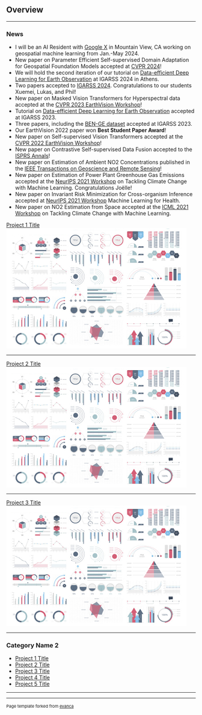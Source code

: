 ## Overview

---

### News

* I will be an AI Resident with <a href="x.company">Google X</a> in Mountain View, CA working on geospatial machine learning from Jan.-May 2024.
* New paper on Parameter Efficient Self-supervised Domain Adaptation for Geospatial Foundation Models accepted at <a href="https://cvpr.thecvf.com">CVPR 2024</a>!
* We will hold the second iteration of our tutorial on <a href="https://github.com/HSG-AIML/igarss-tutorial">Data-efficient Deep Learning for Earth Observation</a> at IGARSS 2024 in Athens.
* Two papers accepted to <a href="https://www.2024.ieeeigarss.org">IGARSS 2024</a>. Congratulations to our students Xuemei, Lukas, and Phil!
* New paper on Masked Vision Transformers for Hyperspectral data accepted at the <a href="https://www.grss-ieee.org/events/earthvision-2023/">CVPR 2023 EarthVision Workshop</a>!
* Tutorial on <a href="https://github.com/HSG-AIML/igarss-tutorial">Data-efficient Deep Learning for Earth Observation</a> accepted at IGARSS 2023.
* Three papers, including the <a href="https://arxiv.org/abs/2307.01741">BEN-GE dataset</a> accepted at IGARSS 2023.
* Our EarthVision 2022 paper won **Best Student Paper Award**!
* New paper on Self-supervised Vision Transformers accepted at the <a href="https://www.grss-ieee.org/events/earthvision-2022/">CVPR 2022 EarthVision Workshop</a>!
* New paper on Contrastive Self-supervised Data Fusion accepted to the <a href="https://isprs-annals.copernicus.org/articles/V-3-2022/705/2022/isprs-annals-V-3-2022-705-2022.pdf">ISPRS Annals</a>!
* New paper on Estimation of Ambient NO2 Concentrations published in the <a href="https://ieeexplore.ieee.org/abstract/document/9738606">IEEE Transactions on Geoscience and Remote Sensing</a>!
* New paper on Estimation of Power Plant Greenhouse Gas Emissions accepted at the <a href="https://www.climatechange.ai/events/neurips2021">NeurIPS 2021 Workshop</a> on Tackling Climate Change with Machine Learning. Congratulations Joëlle! 
* New paper on Invariant Risk Minimization for Cross-organism Inference accepted at <a href="https://ml4h.cc/2021/">NeurIPS 2021 Workshop</a> Machine Learning for Health. 
* New paper on NO2 Estimation from Space accepted at the <a href="https://www.climatechange.ai/events/icml2021">ICML 2021 Workshop</a> on Tackling Climate Change with Machine Learning.

[Project 1 Title](/sample_page)
<img src="images/dummy_thumbnail.jpg?raw=true"/>

---
[Project 2 Title](/pdf/sample_presentation.pdf)
<img src="images/dummy_thumbnail.jpg?raw=true"/>

---
[Project 3 Title](http://example.com/)
<img src="images/dummy_thumbnail.jpg?raw=true"/>

---

### Category Name 2

- [Project 1 Title](http://example.com/)
- [Project 2 Title](http://example.com/)
- [Project 3 Title](http://example.com/)
- [Project 4 Title](http://example.com/)
- [Project 5 Title](http://example.com/)

---




---
<p style="font-size:11px">Page template forked from <a href="https://github.com/evanca/quick-portfolio">evanca</a></p>
<!-- Remove above link if you don't want to attibute -->
